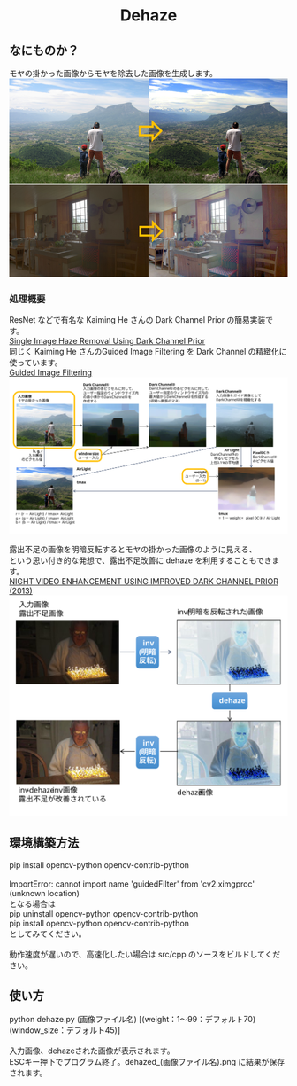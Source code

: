 <html lang="ja">
    <head>
        <meta charset="utf-8" />
    </head>
    <body>
        <h1><center>Dehaze</center></h1>
        <h2>なにものか？</h2>
        <p>
            モヤの掛かった画像からモヤを除去した画像を生成します。<br>
            <img src="images/dehaze1.png"><br>
            <img src="images/dehaze2.png"><br>
        </p>
        <h3>処理概要</h3>
        <p>
            ResNet などで有名な Kaiming He さんの Dark Channel Prior の簡易実装です。<br>
            <a href="https://people.csail.mit.edu/kaiming/publications/cvpr09.pdf">Single Image Haze Removal Using Dark Channel Prior</a><br>
            同じく Kaiming He さんのGuided Image Filtering を Dark Channel の精緻化に使っています。<br>
            <a href="https://img.shlab.org.cn/pjlab/files/2023/12/638387759189530000.pdf">Guided Image Filtering</a><br>
            <img src="images/dehaze2.svg"><br>
        </p>
        <p>
            露出不足の画像を明暗反転するとモヤの掛かった画像のように見える、<br>
            という思い付き的な発想で、露出不足改善に dehaze を利用することもできます。<br>
            <a href="https://www.researchgate.net/profile/Shengping-Zhang-5/publication/271554887_Night_video_enhancement_using_improved_dark_channel_prior">NIGHT VIDEO ENHANCEMENT USING IMPROVED DARK CHANNEL PRIOR (2013)</a><br>
            <img src="images/dehaze3.svg"><br>
        </p>
        <h2>環境構築方法</h2>
        <p>
            pip install opencv-python opencv-contrib-python<br>
            <br>
            ImportError: cannot import name 'guidedFilter' from 'cv2.ximgproc' (unknown location)<br>
            となる場合は<br>
            pip uninstall opencv-python opencv-contrib-python<br>
            pip install opencv-python opencv-contrib-python<br>
            としてみてください。<br>
            <br>
            動作速度が遅いので、高速化したい場合は src/cpp のソースをビルドしてください。
        </p>
        <h2>使い方</h2>
        <p>
            python dehaze.py (画像ファイル名) [(weight：1～99：デフォルト70) (window_size：デフォルト45)]<br>
            <br>
            入力画像、dehazeされた画像が表示されます。<br>
            ESCキー押下でプログラム終了。dehazed_(画像ファイル名).png に結果が保存されます。
        </p>
    </body>
</html>
